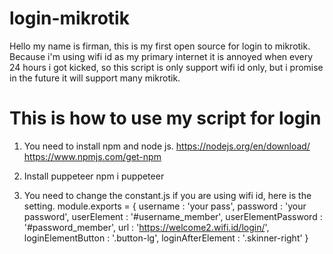 # login-mikrotik
Hello my name is firman, this is my first open source for login to mikrotik.
Because i'm using wifi id as my primary internet it is annoyed when every 24 hours i got kicked, so this script is only support wifi id 
only, but i promise in the future it will support many mikrotik. 

# This is how to use my script for login
1. You need to install npm and node js.
https://nodejs.org/en/download/
https://www.npmjs.com/get-npm

2. Install puppeteer 
npm i puppeteer

3. You need to change the constant.js
if you are using wifi id, here is the setting.
module.exports = {
    username            : 'your pass',
    password            : 'your password',
    userElement         : '#username_member',
    userElementPassword : '#password_member',
    url                 : 'https://welcome2.wifi.id/login/',
    loginElementButton  : '.button-lg',
    loginAfterElement   : '.skinner-right'
}


